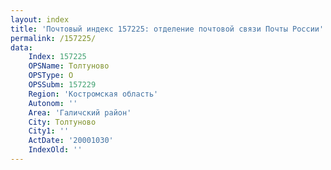 ```yaml
---
layout: index
title: 'Почтовый индекс 157225: отделение почтовой связи Почты России'
permalink: /157225/
data:
    Index: 157225
    OPSName: Толтуново
    OPSType: О
    OPSSubm: 157229
    Region: 'Костромская область'
    Autonom: ''
    Area: 'Галичский район'
    City: Толтуново
    City1: ''
    ActDate: '20001030'
    IndexOld: ''
---
```

